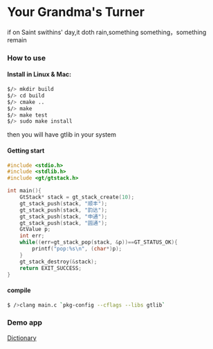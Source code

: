 # Your Grandma's Turner
if on Saint swithins' day,it doth rain,something something，something remain


### How to use
#### Install in Linux & Mac:
```bash
$/> mkdir build
$/> cd build
$/> cmake ..
$/> make
$/> make test
$/> sudo make install
```
then you will have gtlib in your system
#### Getting start
```c
#include <stdio.h>
#include <stdlib.h>
#include <gt/gtstack.h>

int main(){
    GtStack* stack = gt_stack_create(10);
    gt_stack_push(stack, "顺丰");
    gt_stack_push(stack, "韵达");
    gt_stack_push(stack, "申通");
    gt_stack_push(stack, "圆通");
    GtValue p;
    int err;
    while((err=gt_stack_pop(stack, &p))==GT_STATUS_OK){
        printf("pop:%s\n", (char*)p);
    }
    gt_stack_destroy(&stack);
    return EXIT_SUCCESS;
}
```
#### compile
```bash
$ />clang main.c `pkg-config --cflags --libs gtlib`
```


### Demo app
[Dictionary](.demos/trieapp/readme.md)